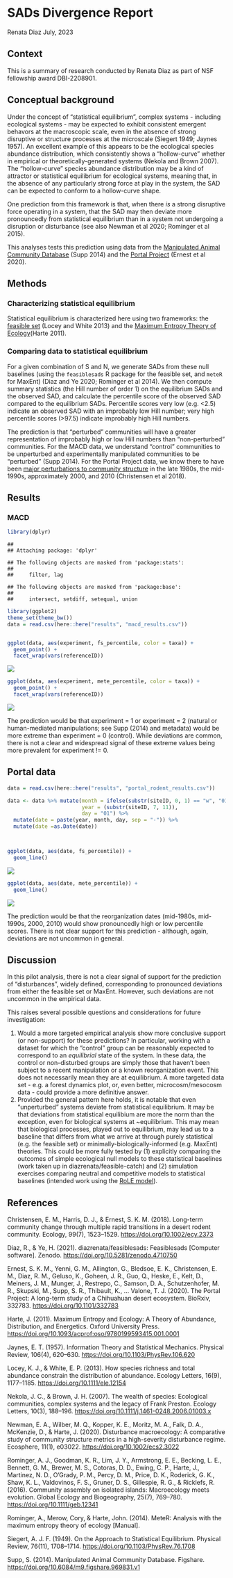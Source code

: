 SADs Divergence Report
================
Renata Diaz
July, 2023

## Context

This is a summary of research conducted by Renata Diaz as part of NSF
fellowship award DBI-2208901.

## Conceptual background

Under the concept of “statistical equilibrium”, complex systems -
including ecological systems - may be expected to exhibit consistent
emergent behavors at the macroscopic scale, even in the absence of
strong disruptive or structure processes at the microscale (Siegert
1949; Jaynes 1957). An excellent example of this appears to be the
ecological species abundance distribution, which consistently shows a
“hollow-curve” whether in empirical or theoretically-generated systems
(Nekola and Brown 2007). The “hollow-curve” species abundance
distribution may be a kind of attractor or statistical equilibrium for
ecological systems, meaning that, in the absence of any particularly
strong force at play in the system, the SAD can be expected to conform
to a hollow-curve shape.

One prediction from this framework is that, when there *is* a strong
disruptive force operating in a system, that the SAD may then deviate
more pronouncedly from statistical equilibrium than in a system not
undergoing a disruption or disturbance (see also Newman et al 2020;
Rominger et al 2015).

This analyses tests this prediction using data from the [Manipulated
Animal Community
Database](https://figshare.com/articles/dataset/Manipulated_Animal_Community_Database/969831)
(Supp 2014) and the [Portal
Project](https://github.com/weecology/PortalData) (Ernest et al 2020).

## Methods

### Characterizing statistical equilibrium

Statistical equilibrium is characterized here using two frameworks: the
[feasible set](https://onlinelibrary.wiley.com/doi/10.1111/ele.12154)
(Locey and White 2013) and the [Maximum Entropy Theory of
Ecology](https://global.oup.com/academic/product/maximum-entropy-and-ecology-9780199593422?cc=us&lang=en&)(Harte
2011).

### Comparing data to statistical equilibrium

For a given combination of S and N, we generate SADs from these null
baselines (using the `feasiblesads` R package for the feasible set, and
`meteR` for MaxEnt) (Diaz and Ye 2020; Rominger et al 2014). We then
compute summary statistics (the Hill number of order 1) on the
equilibrium SADs and the observed SAD, and calculate the percentile
score of the observed SAD compared to the equilibrium SADs. Percentile
scores very low (e.g. \<2.5) indicate an observed SAD with an improbably
low Hill number; very high percentile scores (\>97.5) indicate
improbably high Hill numbers.

The prediction is that “perturbed” communities will have a greater
representation of improbably high or low Hill numbers than
“non-perturbed” communities. For the MACD data, we understand “control”
communities to be unperturbed and experimentally manipulated communities
to be “perturbed” (Supp 2014). For the Portal Project data, we know
there to have been [major perturbations to community
structure](https://www.jstor.org/stable/26625765) in the late 1980s, the
mid-1990s, approximately 2000, and 2010 (Christensen et al 2018).

## Results

### MACD

``` r
library(dplyr)
```

    ## 
    ## Attaching package: 'dplyr'

    ## The following objects are masked from 'package:stats':
    ## 
    ##     filter, lag

    ## The following objects are masked from 'package:base':
    ## 
    ##     intersect, setdiff, setequal, union

``` r
library(ggplot2)
theme_set(theme_bw())
data = read.csv(here::here("results", "macd_results.csv"))


ggplot(data, aes(experiment, fs_percentile, color = taxa)) +
  geom_point() +
  facet_wrap(vars(referenceID))
```

![](summary_report_files/figure-gfm/unnamed-chunk-1-1.png)<!-- -->

``` r
ggplot(data, aes(experiment, mete_percentile, color = taxa)) +
  geom_point() +
  facet_wrap(vars(referenceID))
```

![](summary_report_files/figure-gfm/unnamed-chunk-1-2.png)<!-- -->

The prediction would be that experiment = 1 or experiment = 2 (natural
or human-mediated manipulations; see Supp (2014) and metadata) would be
more extreme than experiment = 0 (control). While deviations are common,
there is not a clear and widespread signal of these extreme values being
more prevalent for experiment != 0.

## Portal data

``` r
data = read.csv(here::here("results", "portal_rodent_results.csv"))

data <- data %>% mutate(month = ifelse(substr(siteID, 0, 1) == "w", "01", "08"),
                        year = (substr(siteID, 7, 11)),
                        day = "01") %>%
  mutate(date = paste(year, month, day, sep = "-")) %>%
  mutate(date =as.Date(date))



ggplot(data, aes(date, fs_percentile)) +
  geom_line() 
```

![](summary_report_files/figure-gfm/unnamed-chunk-2-1.png)<!-- -->

``` r
ggplot(data, aes(date, mete_percentile)) +
  geom_line()
```

![](summary_report_files/figure-gfm/unnamed-chunk-2-2.png)<!-- -->

The prediction would be that the reorganization dates (mid-1980s,
mid-1990s, 2000, 2010) would show pronouncedly high or low percentile
scores. There is not clear support for this prediction - although,
again, deviations are not uncommon in general.

## Discussion

In this pilot analysis, there is not a clear signal of support for the
prediction of “disturbances”, widely defined, corresponding to
pronounced deviations from either the feasible set or MaxEnt. However,
such deviations are not uncommon in the empirical data.

This raises several possible questions and considerations for future
investigation:

1.  Would a more targeted empirical analysis show more conclusive
    support (or non-support) for these predictions? In particular,
    working with a dataset for which the “control” group can be
    reasonably expected to correspond to an *equilibrial* state of the
    system. In these data, the control or non-disturbed groups are
    simply those that haven’t been subject to a recent manipulation or a
    known reorganization event. This does not necessarily mean they are
    at equilibrium. A more targeted data set - e.g. a forest dynamics
    plot, or, even better, microcosm/mesocosm data - could provide a
    more definitive answer.
2.  Provided the general pattern here holds, it is notable that even
    “unperturbed” systems deviate from statistical equilibrium. It may
    be that deviations from statistical equilibium are more the norm
    than the exception, even for biological systems at ~equilibrium.
    This may mean that biological processes, played out to equilibrium,
    may lead us to a baseline that differs from what we arrive at
    through purely statistical (e.g. the feasible set) or
    minimally-biologically-informed (e.g. MaxEnt) theories. This could
    be more fully tested by (1) explicitly comparing the outcomes of
    simple ecological null models to these statistical baselines (work
    taken up in diazrenata/feasible-catch) and (2) simulation exercises
    comparing neutral and competitive models to statistical baselines
    (intended work using the [RoLE
    model](https://github.com/role-model/roleR)).

## References

Christensen, E. M., Harris, D. J., & Ernest, S. K. M. (2018). Long-term
community change through multiple rapid transitions in a desert rodent
community. Ecology, 99(7), 1523–1529. <https://doi.org/10.1002/ecy.2373>

Diaz, R., & Ye, H. (2021). diazrenata/feasiblesads: Feasiblesads
\[Computer software\]. Zenodo. <https://doi.org/10.5281/zenodo.4710750>

Ernest, S. K. M., Yenni, G. M., Allington, G., Bledsoe, E. K.,
Christensen, E. M., Diaz, R. M., Geluso, K., Goheen, J. R., Guo, Q.,
Heske, E., Kelt, D., Meiners, J. M., Munger, J., Restrepo, C., Samson,
D. A., Schutzenhofer, M. R., Skupski, M., Supp, S. R., Thibault, K., …
Valone, T. J. (2020). The Portal Project: A long-term study of a
Chihuahuan desert ecosystem. BioRxiv, 332783.
<https://doi.org/10.1101/332783>

Harte, J. (2011). Maximum Entropy and Ecology: A Theory of Abundance,
Distribution, and Energetics. Oxford University Press.
<https://doi.org/10.1093/acprof:oso/9780199593415.001.0001>

Jaynes, E. T. (1957). Information Theory and Statistical Mechanics.
Physical Review, 106(4), 620–630.
<https://doi.org/10.1103/PhysRev.106.620>

Locey, K. J., & White, E. P. (2013). How species richness and total
abundance constrain the distribution of abundance. Ecology Letters,
16(9), 1177–1185. <https://doi.org/10.1111/ele.12154>

Nekola, J. C., & Brown, J. H. (2007). The wealth of species: Ecological
communities, complex systems and the legacy of Frank Preston. Ecology
Letters, 10(3), 188–196.
<https://doi.org/10.1111/j.1461-0248.2006.01003.x>

Newman, E. A., Wilber, M. Q., Kopper, K. E., Moritz, M. A., Falk, D. A.,
McKenzie, D., & Harte, J. (2020). Disturbance macroecology: A
comparative study of community structure metrics in a high-severity
disturbance regime. Ecosphere, 11(1), e03022.
<https://doi.org/10.1002/ecs2.3022>

Rominger, A. J., Goodman, K. R., Lim, J. Y., Armstrong, E. E., Becking,
L. E., Bennett, G. M., Brewer, M. S., Cotoras, D. D., Ewing, C. P.,
Harte, J., Martinez, N. D., O’Grady, P. M., Percy, D. M., Price, D. K.,
Roderick, G. K., Shaw, K. L., Valdovinos, F. S., Gruner, D. S.,
Gillespie, R. G., & Ricklefs, R. (2016). Community assembly on isolated
islands: Macroecology meets evolution. Global Ecology and Biogeography,
25(7), 769–780. <https://doi.org/10.1111/geb.12341>

Rominger, A., Merow, Cory, & Harte, John. (2014). MeteR: Analysis with
the maximum entropy theory of ecology \[Manual\].

Siegert, A. J. F. (1949). On the Approach to Statistical Equilibrium.
Physical Review, 76(11), 1708–1714.
<https://doi.org/10.1103/PhysRev.76.1708>

Supp, S. (2014). Manipulated Animal Community Database. Figshare.
<https://doi.org/10.6084/m9.figshare.969831.v1>
